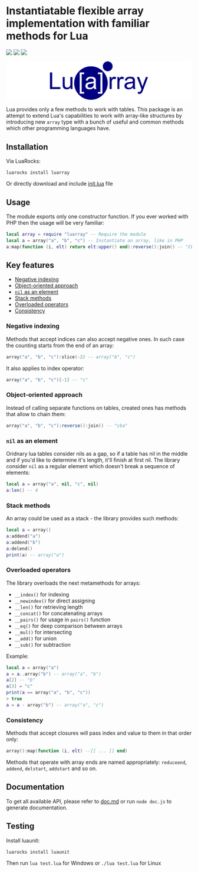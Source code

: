 # Instantiatable flexible array implementation with familiar methods for Lua
[![](https://img.shields.io/github/license/stein197/luarray)](LICENSE)
![](https://img.shields.io/github/v/tag/stein197/luarray?label=Version)
[![](https://img.shields.io/luarocks/v/stein197/luarray)](https://luarocks.org/modules/stein197/luarray)

![luarray](logo.svg)

Lua provides only a few methods to work with tables. This package is an attempt to extend Lua's capabilities to work with array-like structures by introducing new `array` type with a bunch of useful and common methods which other programming languages have.

## Installation
Via LuaRocks:
```
luarocks install luarray
```
Or directly download and include [init.lua](init.lua) file

## Usage
The module exports only one constructor function. If you ever worked with PHP then the usage will be very familiar:
```lua
local array = require "luarray" -- Require the module
local a = array("a", "b", "c") -- Instantiate an array, like in PHP
a:map(function (i, elt) return elt:upper() end):reverse():join() -- "CBA"
```

## Key features
- [Negative indexing](#negative-indexing)
- [Object-oriented approach](#object-oriented-approach)
- [`nil` as an element](#nil-as-an-element)
- [Stack methods](#stack-methods)
- [Overloaded operators](#overloaded-operators)
- [Consistency](#consistency)

### Negative indexing
Methods that accept indices can also accept negative ones. In such case the counting starts from the end of an array:
```lua
array("a", "b", "c"):slice(-2) -- array("b", "c")
```
It also applies to index operator:
```lua
array("a", "b", "c")[-1] -- "c"
```

### Object-oriented approach
Instead of calling separate functions on tables, created ones has methods that allow to chain them:
```lua
array("a", "b", "c"):reverse():join() -- "cba"
```

### `nil` as an element
Oridnary lua tables consider nils as a gap, so if a table has nil in the middle and if you'd like to determine it's length, it'll finish at first nil. The library consider `nil` as a regular element which doesn't break a sequence of elements:
```lua
local a = array("a", nil, "c", nil)
a:len() -- 4
```

### Stack methods
An array could be used as a stack - the library provides such methods:
```lua
local a = array()
a:addend("a")
a:addend("b")
a:delend()
print(a) -- array("a")
```

### Overloaded operators
The library overloads the next metamethods for arrays:
- `__index()` for indexing
- `__newindex()` for direct assigning
- `__len()` for retrieving length
- `__concat()` for concatenating arrays
- `__pairs()` for usage in `pairs()` function
- `__eq()` for deep comparison between arrays
- `__mul()` for intersecting
- `__add()` for union
- `__sub()` for subtraction

Example:
```lua
local a = array("a")
a = a..array("b") -- array("a", "b")
a[2] -- "b"
a[3] = "c"
print(a == array("a", "b", "c"))
> true
a = a - array("b") -- array("a", "c")
```

### Consistency
Methods that accept closures will pass index and value to them in that order only:
```lua
array():map(function (i, elt) --[[ ... ]] end)
```
Methods that operate with array ends are named appropriately: `reduceend`, `addend`, `delstart`, `addstart` and so on.

## Documentation
To get all available API, please refer to [doc.md](doc.md) or run `node doc.js` to generate documentation.

## Testing
Install luaunit:
```
luarocks install luaunit
```

Then run `lua test.lua` for Windows or `./lua test.lua` for Linux
